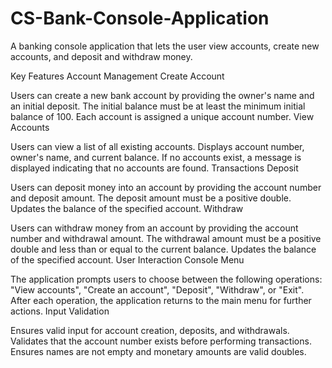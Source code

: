 # CS-Bank-Console-Application
A banking console application that lets the user view accounts, create new accounts, and deposit and withdraw money.

Key Features
Account Management
Create Account

Users can create a new bank account by providing the owner's name and an initial deposit.
The initial balance must be at least the minimum initial balance of 100.
Each account is assigned a unique account number.
View Accounts

Users can view a list of all existing accounts.
Displays account number, owner's name, and current balance.
If no accounts exist, a message is displayed indicating that no accounts are found.
Transactions
Deposit

Users can deposit money into an account by providing the account number and deposit amount.
The deposit amount must be a positive double.
Updates the balance of the specified account.
Withdraw

Users can withdraw money from an account by providing the account number and withdrawal amount.
The withdrawal amount must be a positive double and less than or equal to the current balance.
Updates the balance of the specified account.
User Interaction
Console Menu

The application prompts users to choose between the following operations: "View accounts", "Create an account", "Deposit", "Withdraw", or "Exit".
After each operation, the application returns to the main menu for further actions.
Input Validation

Ensures valid input for account creation, deposits, and withdrawals.
Validates that the account number exists before performing transactions.
Ensures names are not empty and monetary amounts are valid doubles.
